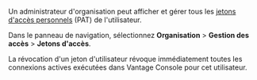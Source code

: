 Un administrateur d'organisation peut afficher et gérer tous les [jetons d'accès personnels](syi1695940519543.md) (PAT) de l'utilisateur.

Dans le panneau de navigation, sélectionnez **Organisation** \> **Gestion des accès** \> **Jetons d'accès**.

La révocation d'un jeton d'utilisateur révoque immédiatement toutes les connexions actives exécutées dans Vantage Console pour cet utilisateur.
